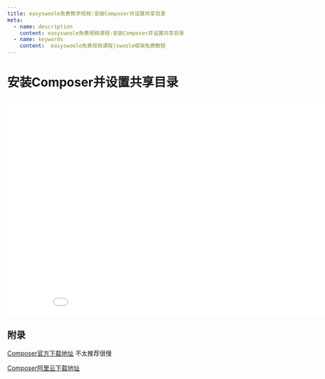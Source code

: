 ```yaml
---
title: easyswoole免费教学视频:安装Composer并设置共享目录
meta:
  - name: description
    content: easyswoole免费视频课程:安装Composer并设置共享目录
  - name: keywords
    content:  easyswoole免费视频课程|swoole框架免费教程
---
```

# 安装Composer并设置共享目录
<div>
    <iframe id="videoFrame" src="//player.bilibili.com/player.html?bvid=BV1Pu4y1C7JP" scrolling="no" border="0" frameborder="no" framespacing="0" allowfullscreen="true" width="900px" height="500px"></iframe>
</div>

## 附录

[Composer官方下载地址](https://getcomposer.org/download/)  不太推荐很慢

[Composer阿里云下载地址](https://developer.aliyun.com/composer)
